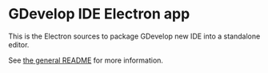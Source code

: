 # GDevelop IDE Electron app

This is the Electron sources to package GDevelop new IDE into a standalone editor.

See [the general README](./) for more information.

